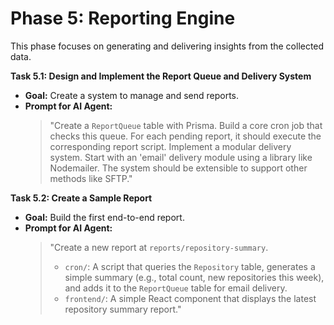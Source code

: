 # Phase 5: Reporting Engine

This phase focuses on generating and delivering insights from the collected data.

**Task 5.1: Design and Implement the Report Queue and Delivery System**
*   **Goal:** Create a system to manage and send reports.
*   **Prompt for AI Agent:**
    > "Create a `ReportQueue` table with Prisma. Build a core cron job that checks this queue. For each pending report, it should execute the corresponding report script. Implement a modular delivery system. Start with an 'email' delivery module using a library like Nodemailer. The system should be extensible to support other methods like SFTP."

**Task 5.2: Create a Sample Report**
*   **Goal:** Build the first end-to-end report.
*   **Prompt for AI Agent:**
    > "Create a new report at `reports/repository-summary`.
    > - `cron/`: A script that queries the `Repository` table, generates a simple summary (e.g., total count, new repositories this week), and adds it to the `ReportQueue` table for email delivery.
    > - `frontend/`: A simple React component that displays the latest repository summary report."

